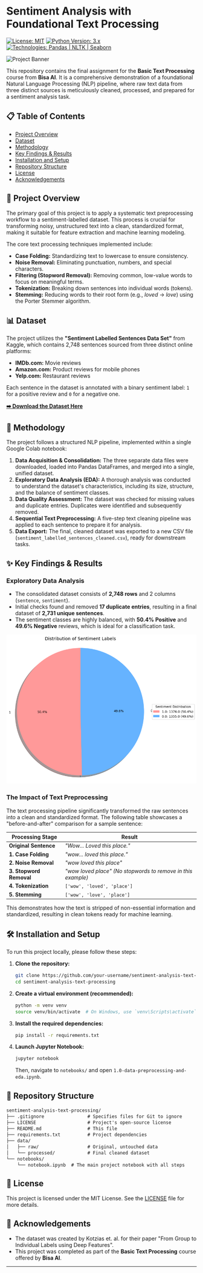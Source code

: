 # Sentiment Analysis with Foundational Text Processing

[![License: MIT](https://img.shields.io/badge/License-MIT-blue.svg)](https://opensource.org/licenses/MIT)
[![Python Version: 3.x](https://img.shields.io/badge/Python-3.x-brightgreen.svg)](https://www.python.org/)
[![Technologies: Pandas | NLTK | Seaborn](https://img.shields.io/badge/Technologies-Pandas%20%7C%20NLTK%20%7C%20Seaborn-ff69b4)](https://github.com/)

![Project Banner](https://github.com/LatiefDataVisionary/sentiment-analysis-text-processing-bisa-ai/blob/main/reports/Sentiment%20Analysis%20Pipeline%20with%20Foundational%20NLP%20Banner.png)

This repository contains the final assignment for the **Basic Text Processing** course from **Bisa AI**. It is a comprehensive demonstration of a foundational Natural Language Processing (NLP) pipeline, where raw text data from three distinct sources is meticulously cleaned, processed, and prepared for a sentiment analysis task.

## 📋 Table of Contents
- [Project Overview](#-project-overview)
- [Dataset](#-dataset)
- [Methodology](#-methodology)
- [Key Findings & Results](#-key-findings--results)
- [Installation and Setup](#-installation-and-setup)
- [Repository Structure](#-repository-structure)
- [License](#-license)
- [Acknowledgements](#-acknowledgements)

## 🚀 Project Overview

The primary goal of this project is to apply a systematic text preprocessing workflow to a sentiment-labelled dataset. This process is crucial for transforming noisy, unstructured text into a clean, standardized format, making it suitable for feature extraction and machine learning modeling.

The core text processing techniques implemented include:
*   **Case Folding:** Standardizing text to lowercase to ensure consistency.
*   **Noise Removal:** Eliminating punctuation, numbers, and special characters.
*   **Filtering (Stopword Removal):** Removing common, low-value words to focus on meaningful terms.
*   **Tokenization:** Breaking down sentences into individual words (tokens).
*   **Stemming:** Reducing words to their root form (e.g., *loved* → *love*) using the Porter Stemmer algorithm.

## 📊 Dataset

The project utilizes the **"Sentiment Labelled Sentences Data Set"** from Kaggle, which contains 2,748 sentences sourced from three distinct online platforms:
*   **IMDb.com:** Movie reviews
*   **Amazon.com:** Product reviews for mobile phones
*   **Yelp.com:** Restaurant reviews

Each sentence in the dataset is annotated with a binary sentiment label: `1` for a positive review and `0` for a negative one.

[**➡️ Download the Dataset Here**](https://www.kaggle.com/datasets/marklvl/sentiment-labelled-sentences-data-set/data)

## 🔬 Methodology

The project follows a structured NLP pipeline, implemented within a single Google Colab notebook:

1.  **Data Acquisition & Consolidation:** The three separate data files were downloaded, loaded into Pandas DataFrames, and merged into a single, unified dataset.
2.  **Exploratory Data Analysis (EDA):** A thorough analysis was conducted to understand the dataset's characteristics, including its size, structure, and the balance of sentiment classes.
3.  **Data Quality Assessment:** The dataset was checked for missing values and duplicate entries. Duplicates were identified and subsequently removed.
4.  **Sequential Text Preprocessing:** A five-step text cleaning pipeline was applied to each sentence to prepare it for analysis.
5.  **Data Export:** The final, cleaned dataset was exported to a new CSV file (`sentiment_labelled_sentences_cleaned.csv`), ready for downstream tasks.

## ✨ Key Findings & Results

### Exploratory Data Analysis
- The consolidated dataset consists of **2,748 rows** and 2 columns (`sentence`, `sentiment`).
- Initial checks found and removed **17 duplicate entries**, resulting in a final dataset of **2,731 unique sentences**.
- The sentiment classes are highly balanced, with **50.4% Positive** and **49.6% Negative** reviews, which is ideal for a classification task.

![Distribution of Sentiment Labels](https://github.com/LatiefDataVisionary/sentiment-analysis-text-processing-bisa-ai/blob/main/reports/Distribution%20of%20Sentiment%20Labels.png)

### The Impact of Text Preprocessing

The text processing pipeline significantly transformed the raw sentences into a clean and standardized format. The following table showcases a "before-and-after" comparison for a sample sentence:

| Processing Stage       | Result                                                                     |
| ---------------------- | -------------------------------------------------------------------------- |
| **Original Sentence**  | *"Wow... Loved this place."*                                                |
| **1. Case Folding**    | *"wow... loved this place."*                                                |
| **2. Noise Removal**   | *"wow loved this place"*                                                   |
| **3. Stopword Removal**| *"wow loved place"*  *(No stopwords to remove in this example)*             |
| **4. Tokenization**    | `['wow', 'loved', 'place']`                                                |
| **5. Stemming**        | `['wow', 'love', 'place']`                                                 |

This demonstrates how the text is stripped of non-essential information and standardized, resulting in clean tokens ready for machine learning.

## 🛠️ Installation and Setup

To run this project locally, please follow these steps:

1.  **Clone the repository:**
    ```bash
    git clone https://github.com/your-username/sentiment-analysis-text-processing.git
    cd sentiment-analysis-text-processing
    ```

2.  **Create a virtual environment (recommended):**
    ```bash
    python -m venv venv
    source venv/bin/activate  # On Windows, use `venv\Scripts\activate`
    ```

3.  **Install the required dependencies:**
    ```bash
    pip install -r requirements.txt
    ```

4.  **Launch Jupyter Notebook:**
    ```bash
    jupyter notebook
    ```
    Then, navigate to `notebooks/` and open `1.0-data-preprocessing-and-eda.ipynb`.

## 📂 Repository Structure

```
sentiment-analysis-text-processing/
├── .gitignore                # Specifies files for Git to ignore
├── LICENSE                   # Project's open-source license
├── README.md                 # This file
├── requirements.txt          # Project dependencies
├── data/
│   ├── raw/                  # Original, untouched data
│   └── processed/            # Final cleaned dataset
└── notebooks/
    └── notebook.ipynb  # The main project notebook with all steps
```

## 📜 License
This project is licensed under the MIT License. See the [LICENSE](LICENSE) file for more details.

## 🙏 Acknowledgements
*   The dataset was created by Kotzias et. al. for their paper "From Group to Individual Labels using Deep Features".
*   This project was completed as part of the **Basic Text Processing** course offered by **Bisa AI**.

---
